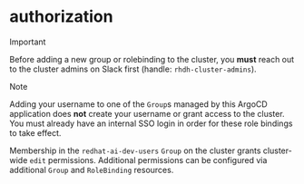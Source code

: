 # authorization

> [!IMPORTANT]  
> Before adding a new group or rolebinding to the cluster, you **must** reach out to the cluster admins on Slack first (handle: `rhdh-cluster-admins`).

> [!NOTE]  
> Adding your username to one of the `Group`s managed by this ArgoCD application does **not** create your username or grant access to the cluster. You must already have an internal SSO login in order for these role bindings to take effect.

Membership in the `redhat-ai-dev-users` `Group` on the cluster grants cluster-wide `edit` permissions. Additional permissions can be configured via additional `Group` and `RoleBinding` resources.